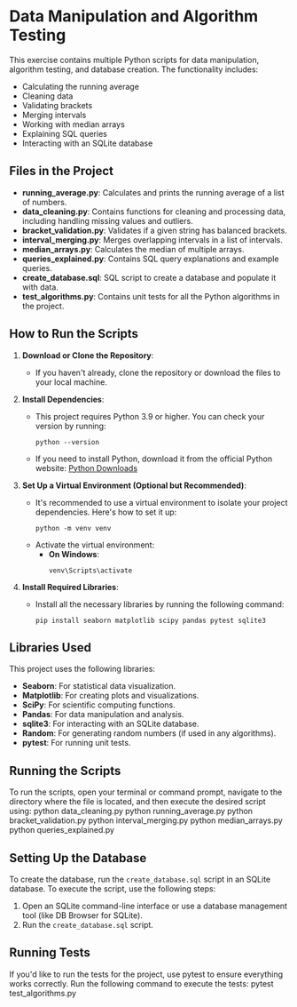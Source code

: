 # Data Manipulation and Algorithm Testing

This exercise contains multiple Python scripts for data manipulation, algorithm testing, and database creation. The functionality includes:

- Calculating the running average
- Cleaning data
- Validating brackets
- Merging intervals
- Working with median arrays
- Explaining SQL queries
- Interacting with an SQLite database

## Files in the Project

- **running_average.py**: Calculates and prints the running average of a list of numbers.
- **data_cleaning.py**: Contains functions for cleaning and processing data, including handling missing values and outliers.
- **bracket_validation.py**: Validates if a given string has balanced brackets.
- **interval_merging.py**: Merges overlapping intervals in a list of intervals.
- **median_arrays.py**: Calculates the median of multiple arrays.
- **queries_explained.py**: Contains SQL query explanations and example queries.
- **create_database.sql**: SQL script to create a database and populate it with data.
- **test_algorithms.py**: Contains unit tests for all the Python algorithms in the project.

## How to Run the Scripts

1. **Download or Clone the Repository**:
   - If you haven't already, clone the repository or download the files to your local machine.

2. **Install Dependencies**:
   - This project requires Python 3.9 or higher. You can check your version by running:
     ```
     python --version
     ```
   - If you need to install Python, download it from the official Python website: [Python Downloads](https://www.python.org/downloads/)

3. **Set Up a Virtual Environment (Optional but Recommended)**:
   - It's recommended to use a virtual environment to isolate your project dependencies. Here's how to set it up:
     ```
     python -m venv venv
     ```
   - Activate the virtual environment:
     - **On Windows**:
       ```
       venv\Scripts\activate
       ```

4. **Install Required Libraries**:
   - Install all the necessary libraries by running the following command:
     ```
     pip install seaborn matplotlib scipy pandas pytest sqlite3
     ```

## Libraries Used

This project uses the following libraries:

- **Seaborn**: For statistical data visualization.
- **Matplotlib**: For creating plots and visualizations.
- **SciPy**: For scientific computing functions.
- **Pandas**: For data manipulation and analysis.
- **sqlite3**: For interacting with an SQLite database.
- **Random**: For generating random numbers (if used in any algorithms).
- **pytest**: For running unit tests.

## Running the Scripts

To run the scripts, open your terminal or command prompt, navigate to the directory where the file is located, and then execute the desired script using:
python data_cleaning.py
python running_average.py
python bracket_validation.py
python interval_merging.py
python median_arrays.py
python queries_explained.py

## Setting Up the Database

To create the database, run the `create_database.sql` script in an SQLite database. To execute the script, use the following steps:

1. Open an SQLite command-line interface or use a database management tool (like DB Browser for SQLite).
2. Run the `create_database.sql` script.

## Running Tests

If you'd like to run the tests for the project, use pytest to ensure everything works correctly. Run the following command to execute the tests:
pytest test_algorithms.py